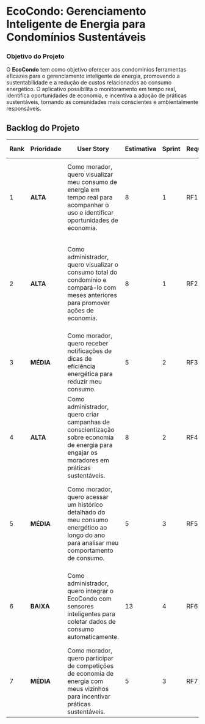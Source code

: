 # EcoCondo: Gerenciamento Inteligente de Energia para Condomínios Sustentáveis

### Objetivo do Projeto
O **EcoCondo** tem como objetivo oferecer aos condomínios ferramentas eficazes para o gerenciamento inteligente de energia, promovendo a sustentabilidade e a redução de custos relacionados ao consumo energético. O aplicativo possibilita o monitoramento em tempo real, identifica oportunidades de economia, e incentiva a adoção de práticas sustentáveis, tornando as comunidades mais conscientes e ambientalmente responsáveis.

## Backlog do Projeto

| Rank | Prioridade | User Story | Estimativa | Sprint | Requisito | Critério de Aceitação |
|------|------------|------------|------------|--------|-----------|----------------------|
| 1    | **ALTA**   | Como morador, quero visualizar meu consumo de energia em tempo real para acompanhar o uso e identificar oportunidades de economia. | 8  | 1 | RF1 | A página de consumo em tempo real deve mostrar o consumo diário, semanal e mensal, com gráficos e alertas de alta utilização. |
| 2    | **ALTA**   | Como administrador, quero visualizar o consumo total do condomínio e compará-lo com meses anteriores para promover ações de economia. | 8  | 1 | RF2 | A dashboard do administrador deve exibir relatórios comparativos, além de sugestões automáticas de medidas de redução de consumo. |
| 3    | **MÉDIA**  | Como morador, quero receber notificações de dicas de eficiência energética para reduzir meu consumo. | 5  | 2 | RF3 | O sistema deve enviar notificações personalizadas com base no consumo atual e histórico. |
| 4    | **ALTA**   | Como administrador, quero criar campanhas de conscientização sobre economia de energia para engajar os moradores em práticas sustentáveis. | 8  | 2 | RF4 | O sistema deve permitir a criação e o envio de campanhas, com métricas de engajamento e participação. |
| 5    | **MÉDIA**  | Como morador, quero acessar um histórico detalhado do meu consumo energético ao longo do ano para analisar meu comportamento de consumo. | 5  | 3 | RF5 | A interface de histórico deve permitir a visualização de consumo mensal, semanal e diário, com a possibilidade de exportação para CSV. |
| 6    | **BAIXA**  | Como administrador, quero integrar o EcoCondo com sensores inteligentes para coletar dados de consumo automaticamente. | 13 | 4 | RF6 | O sistema deve se conectar a sensores de medição automática e atualizar os dados de consumo em tempo real. |
| 7    | **MÉDIA**  | Como morador, quero participar de competições de economia de energia com meus vizinhos para incentivar práticas sustentáveis. | 5  | 3 | RF7 | O sistema deve organizar e exibir competições mensais, com um ranking de economia de energia. |

